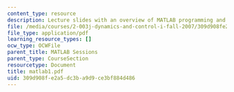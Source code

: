 ```yaml
---
content_type: resource
description: Lecture slides with an overview of MATLAB programming and MATLAB syntax.
file: /media/courses/2-003j-dynamics-and-control-i-fall-2007/309d908fe2a5dc3ba9d9ce3bf884d486_matlab1.pdf
file_type: application/pdf
learning_resource_types: []
ocw_type: OCWFile
parent_title: MATLAB Sessions
parent_type: CourseSection
resourcetype: Document
title: matlab1.pdf
uid: 309d908f-e2a5-dc3b-a9d9-ce3bf884d486
---
```

